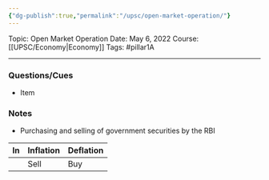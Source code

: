 ```yaml
---
{"dg-publish":true,"permalink":"/upsc/open-market-operation/"}
---
```


Topic: Open Market Operation
Date: May 6, 2022
Course:[[UPSC/Economy\|Economy]]
Tags: #pillar1A

---

### Questions/Cues
- Item

### Notes
- Purchasing and selling of government securities by the RBI

| In  | Inflation | Deflation |
| --- | --- | --------- |
|     | Sell      | Buy          |



